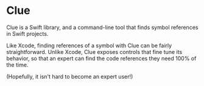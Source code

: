 # Clue

Clue is a Swift library, and a command-line tool that finds symbol references in Swift projects.

Like Xcode, finding references of a symbol with Clue can be fairly straightforward. Unlike Xcode, Clue exposes controls that fine tune its behavior, so that an expert can find the code references they need 100% of the time.

(Hopefully, it isn't hard to become an expert user!)

[IndexStoreDB]: https://github.com/apple/indexstore-db
